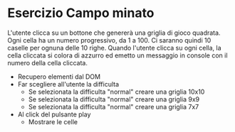 # Esercizio Campo minato
L'utente clicca su un bottone che genererà una griglia di gioco quadrata.
Ogni cella ha un numero progressivo, da 1 a 100.
Ci saranno quindi 10 caselle per ognuna delle 10 righe.
Quando l'utente clicca su ogni cella, la cella cliccata si colora di azzurro ed emetto un messaggio in console con il numero della cella cliccata.

- Recupero elementi dal DOM
- Far  scegliere all'utente la difficulta
    - Se selezionata la difficulta "normal"
    creare una griglia 10x10
    - Se selezionata la difficulta "normal"
    creare una griglia 9x9
    - Se selezionata la difficulta "normal"
    creare una griglia 7x7
- Al click del pulsante play
    - Mostrare le celle